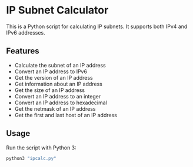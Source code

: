 # IP Subnet Calculator

This is a Python script for calculating IP subnets. It supports both IPv4 and IPv6 addresses.

## Features

- Calculate the subnet of an IP address
- Convert an IP address to IPv6
- Get the version of an IP address
- Get information about an IP address
- Get the size of an IP address
- Convert an IP address to an integer
- Convert an IP address to hexadecimal
- Get the netmask of an IP address
- Get the first and last host of an IP address

## Usage

Run the script with Python 3:

```bash
python3 "ipcalc.py"
